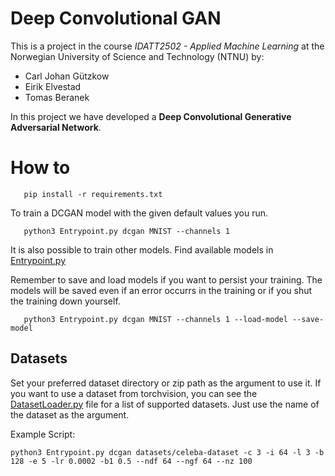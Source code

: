 # Deep Convolutional GAN
This is a project in the course *IDATT2502 - Applied Machine Learning* at the Norwegian University of Science and Technology (NTNU) by:
- Carl Johan Gützkow
- Eirik Elvestad
- Tomas Beranek
  
In this project we have developed a **Deep Convolutional Generative Adversarial Network**.

# How to

```console
   pip install -r requirements.txt
```

To train a DCGAN model with the given default values you run.
```console
   python3 Entrypoint.py dcgan MNIST --channels 1
```
It is also possible to train other models.
Find available models in [Entrypoint.py](./Entrypoint.py)

Remember to save and load models if you want to persist your training.
The models will be saved even if an error occurrs in the training or if you shut the training down yourself.
```console
   python3 Entrypoint.py dcgan MNIST --channels 1 --load-model --save-model
```

## Datasets

Set your preferred dataset directory or zip path as the argument to use it.
If you want to use a dataset from torchvision, you can see the [DatasetLoader.py](./DatasetLoader.py) file
for a list of supported datasets. Just use the name of the dataset as the argument.

Example Script: 
```console
python3 Entrypoint.py dcgan datasets/celeba-dataset -c 3 -i 64 -l 3 -b 128 -e 5 -lr 0.0002 -b1 0.5 --ndf 64 --ngf 64 --nz 100
```
